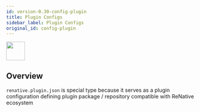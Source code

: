 ```yaml
---
id: version-0.30-config-plugin
title: Plugin Configs
sidebar_label: Plugin Configs
original_id: config-plugin
---
```


<img src="https://renative.org/img/ic_configuration.png" width=50 height=50 />

## Overview


`renative.plugin.json` is special type because it serves as a plugin configuration defining plugin package / repository compatible with ReNative ecosystem
